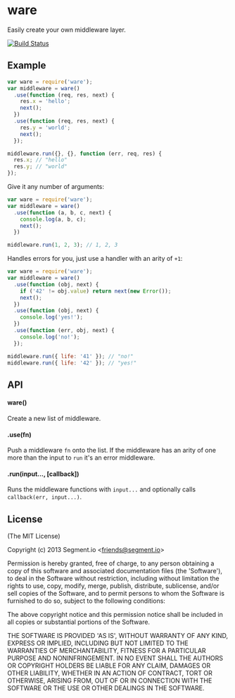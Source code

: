 
# ware

  Easily create your own middleware layer.

  [![Build Status](https://travis-ci.org/segmentio/ware.png?branch=master)](https://travis-ci.org/segmentio/ware)


## Example

```js
var ware = require('ware');
var middleware = ware()
  .use(function (req, res, next) {
    res.x = 'hello';
    next();
  })
  .use(function (req, res, next) {
    res.y = 'world';
    next();
  });

middleware.run({}, {}, function (err, req, res) {
  res.x; // "hello"
  res.y; // "world"
});
```

  Give it any number of arguments:

```js
var ware = require('ware');
var middleware = ware()
  .use(function (a, b, c, next) {
    console.log(a, b, c);
    next();
  })

middleware.run(1, 2, 3); // 1, 2, 3
```

  Handles errors for you, just use a handler with an arity of `+1`:

```js
var ware = require('ware');
var middleware = ware()
  .use(function (obj, next) {
    if ('42' != obj.value) return next(new Error());
    next();
  })
  .use(function (obj, next) {
    console.log('yes!');
  })
  .use(function (err, obj, next) {
    console.log('no!');
  });

middleware.run({ life: '41' }); // "no!"
middleware.run({ life: '42' }); // "yes!"
```

## API

#### ware()

  Create a new list of middleware.

#### .use(fn)

  Push a middleware `fn` onto the list. If the middleware has an arity of one more than the input to `run` it's an error middleware.

#### .run(input..., [callback])

  Runs the middleware functions with `input...` and optionally calls `callback(err, input...)`.

## License

  (The MIT License)

  Copyright (c) 2013 Segment.io &lt;friends@segment.io&gt;

  Permission is hereby granted, free of charge, to any person obtaining a copy of this software and associated documentation files (the 'Software'), to deal in the Software without restriction, including without limitation the rights to use, copy, modify, merge, publish, distribute, sublicense, and/or sell copies of the Software, and to permit persons to whom the Software is furnished to do so, subject to the following conditions:

  The above copyright notice and this permission notice shall be included in all copies or substantial portions of the Software.

  THE SOFTWARE IS PROVIDED 'AS IS', WITHOUT WARRANTY OF ANY KIND, EXPRESS OR IMPLIED, INCLUDING BUT NOT LIMITED TO THE WARRANTIES OF MERCHANTABILITY, FITNESS FOR A PARTICULAR PURPOSE AND NONINFRINGEMENT. IN NO EVENT SHALL THE AUTHORS OR COPYRIGHT HOLDERS BE LIABLE FOR ANY CLAIM, DAMAGES OR OTHER LIABILITY, WHETHER IN AN ACTION OF CONTRACT, TORT OR OTHERWISE, ARISING FROM, OUT OF OR IN CONNECTION WITH THE SOFTWARE OR THE USE OR OTHER DEALINGS IN THE SOFTWARE.
